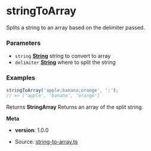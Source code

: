 <!-- Generated by documentation.js. Update this documentation by updating the source code. -->

# stringToArray

Splits a string to an array based on the delimiter passed.

### Parameters

*   `string` **[String][1]** string to convert to array
*   `delimiter` **[String][1]** where to split the string

### Examples

```javascript
stringToArray('apple;banana;orange', ';');
// => ['apple', 'banana', 'orange']
```

Returns **StringArray** Returns an array of the split string.

**Meta**

*   **version**: 1.0.0

[1]: https://developer.mozilla.org/docs/Web/JavaScript/Reference/Global_Objects/String


* Source: [string-to-array.ts](https://github.com/iamdevlinph/common-utils-pkg/blob/main/src/string-to-array/string-to-array.ts#L15-L16)